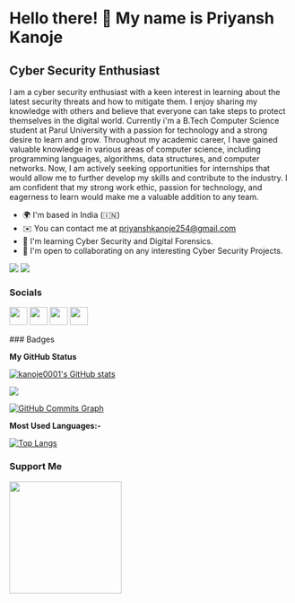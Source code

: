 Hello there! 👋 My name is Priyansh Kanoje
====================================================

Cyber Security Enthusiast
--------------------------------------


I am a cyber security enthusiast with a keen interest in learning about the latest security threats and how to mitigate them. I enjoy sharing my knowledge with others and believe that everyone can take steps to protect themselves in the digital world. Currently i'm a B.Tech Computer Science student at Parul University with a passion for technology and a strong desire to learn and grow. Throughout my academic career, I have gained valuable knowledge in various areas of computer science, including programming languages, algorithms, data structures, and computer networks. Now, I am actively seeking opportunities for internships that would allow me to further develop my skills and contribute to the industry. I am confident that my strong work ethic, passion for technology, and eagerness to learn would make me a valuable addition to any team.


* 🌍  I'm based in India (🇮🇳)
* ✉️  You can contact me at [priyanshkanoje254@gmail.com](mailto:priyanshkanoje254@gmail.com)
* 🧠  I'm learning Cyber Security and Digital Forensics.
* 🤝  I'm open to collaborating on any interesting Cyber Security Projects.

<a href="https://www.github.com/kanoje0001" target="_blank" rel="noreferrer"><img
src="https://img.shields.io/github/followers/kanoje0001?logo=github&style=for-the-badge&color=0891b2&labelColor=1c1917" /></a>
<a href="https://www.twitter.com/PriyanshKanoje5" target="_blank" rel="noreferrer"><img
src="https://img.shields.io/twitter/follow/PriyanshKanoje5?logo=twitter&style=for-the-badge&color=0891b2&labelColor=1c1917"
/></a>





### Socials

<p align="left"> <a href="https://www.github.com/kanoje0001" target="_blank" rel="noreferrer"><img src="https://raw.githubusercontent.com/danielcranney/readme-generator/main/public/icons/socials/github.svg" width="32" height="32" /></a> <a href="http://www.instagram.com/priyansh._254" target="_blank" rel="noreferrer"><img src="https://raw.githubusercontent.com/danielcranney/readme-generator/main/public/icons/socials/instagram.svg" width="32" height="32" /></a> <a href="https://www.linkedin.com/in/priyansh-kanoje" target="_blank" rel="noreferrer"><img src="https://raw.githubusercontent.com/danielcranney/readme-generator/main/public/icons/socials/linkedin.svg" width="32" height="32" /></a> <a href="https://www.twitter.com/priyanshkanoje5" target="_blank" rel="noreferrer"><img src="https://raw.githubusercontent.com/danielcranney/readme-generator/main/public/icons/socials/twitter.svg" width="32" height="32" /></a></p>
### Badges

<b>My GitHub Status</b>

<a href="http://www.github.com/kanoje0001"><img src="https://github-readme-stats.vercel.app/api?username=kanoje0001&show_icons=true&hide=&count_private=true&title_color=0891b2&text_color=ffffff&icon_color=0891b2&bg_color=1c1917&hide_border=true&show_icons=true" alt="kanoje0001's GitHub stats" /></a>

<a href="http://www.github.com/kanoje0001"><img src="https://github-readme-streak-stats.herokuapp.com/?user=kanoje0001&stroke=ffffff&background=1c1917&ring=0891b2&fire=0891b2&currStreakNum=ffffff&currStreakLabel=0891b2&sideNums=ffffff&sideLabels=ffffff&dates=ffffff&hide_border=true" /></a>

<a href="http://www.github.com/kanoje0001"><img src="https://github-readme-activity-graph.cyclic.app/graph?username=kanoje0001&bg_color=1c1917&color=ffffff&line=0891b2&point=ffffff&area_color=1c1917&area=true&hide_border=true&custom_title=GitHub%20Commits%20Graph" alt="GitHub Commits Graph" /></a>

<b>Most Used Languages:-</b>

[![Top Langs](https://github-readme-stats.vercel.app/api/top-langs/?username=kanoje0001&layout=compact&theme=vision-friendly-dark&langs_count=8)](https://github.com/kanoje0001/github-readme-stats)


### Support Me
<a href="https://www.buymeacoffee.com/kanoje0001"><img src="https://cdn.buymeacoffee.com/buttons/v2/default-yellow.png" width="200" /></a>

